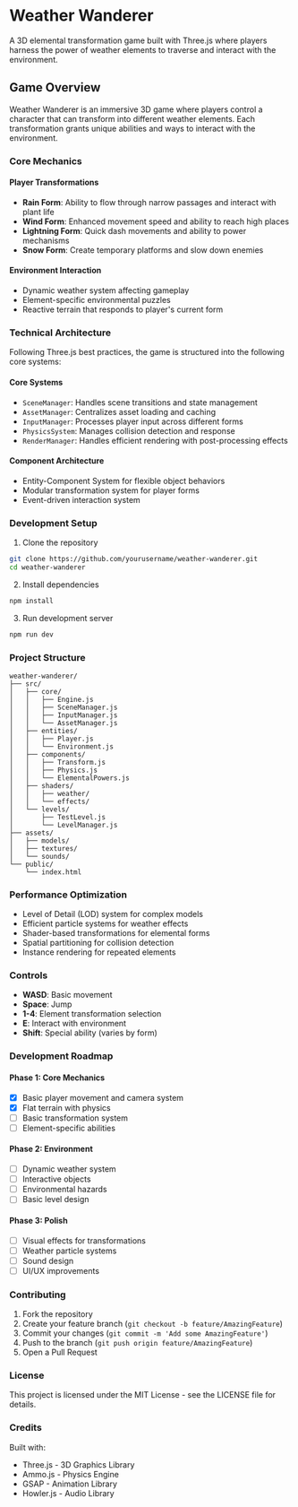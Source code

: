 # Weather Wanderer

A 3D elemental transformation game built with Three.js where players harness the power of weather elements to traverse and interact with the environment.

## Game Overview

Weather Wanderer is an immersive 3D game where players control a character that can transform into different weather elements. Each transformation grants unique abilities and ways to interact with the environment.

### Core Mechanics

#### Player Transformations
- **Rain Form**: Ability to flow through narrow passages and interact with plant life
- **Wind Form**: Enhanced movement speed and ability to reach high places
- **Lightning Form**: Quick dash movements and ability to power mechanisms
- **Snow Form**: Create temporary platforms and slow down enemies

#### Environment Interaction
- Dynamic weather system affecting gameplay
- Element-specific environmental puzzles
- Reactive terrain that responds to player's current form

### Technical Architecture

Following Three.js best practices, the game is structured into the following core systems:

#### Core Systems
- `SceneManager`: Handles scene transitions and state management
- `AssetManager`: Centralizes asset loading and caching
- `InputManager`: Processes player input across different forms
- `PhysicsSystem`: Manages collision detection and response
- `RenderManager`: Handles efficient rendering with post-processing effects

#### Component Architecture
- Entity-Component System for flexible object behaviors
- Modular transformation system for player forms
- Event-driven interaction system

### Development Setup

1. Clone the repository
```bash
git clone https://github.com/yourusername/weather-wanderer.git
cd weather-wanderer
```

2. Install dependencies
```bash
npm install
```

3. Run development server
```bash
npm run dev
```

### Project Structure

```
weather-wanderer/
├── src/
│   ├── core/
│   │   ├── Engine.js
│   │   ├── SceneManager.js
│   │   ├── InputManager.js
│   │   └── AssetManager.js
│   ├── entities/
│   │   ├── Player.js
│   │   └── Environment.js
│   ├── components/
│   │   ├── Transform.js
│   │   ├── Physics.js
│   │   └── ElementalPowers.js
│   ├── shaders/
│   │   ├── weather/
│   │   └── effects/
│   └── levels/
│       ├── TestLevel.js
│       └── LevelManager.js
├── assets/
│   ├── models/
│   ├── textures/
│   └── sounds/
└── public/
    └── index.html
```

### Performance Optimization

- Level of Detail (LOD) system for complex models
- Efficient particle systems for weather effects
- Shader-based transformations for elemental forms
- Spatial partitioning for collision detection
- Instance rendering for repeated elements

### Controls

- **WASD**: Basic movement
- **Space**: Jump
- **1-4**: Element transformation selection
- **E**: Interact with environment
- **Shift**: Special ability (varies by form)

### Development Roadmap

#### Phase 1: Core Mechanics
- [x] Basic player movement and camera system
- [x] Flat terrain with physics
- [ ] Basic transformation system
- [ ] Element-specific abilities

#### Phase 2: Environment
- [ ] Dynamic weather system
- [ ] Interactive objects
- [ ] Environmental hazards
- [ ] Basic level design

#### Phase 3: Polish
- [ ] Visual effects for transformations
- [ ] Weather particle systems
- [ ] Sound design
- [ ] UI/UX improvements

### Contributing

1. Fork the repository
2. Create your feature branch (`git checkout -b feature/AmazingFeature`)
3. Commit your changes (`git commit -m 'Add some AmazingFeature'`)
4. Push to the branch (`git push origin feature/AmazingFeature`)
5. Open a Pull Request

### License

This project is licensed under the MIT License - see the LICENSE file for details.

### Credits

Built with:
- Three.js - 3D Graphics Library
- Ammo.js - Physics Engine
- GSAP - Animation Library
- Howler.js - Audio Library
